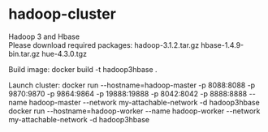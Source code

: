 # hadoop-cluster
Hadoop 3 and Hbase <br />
Please download required packages: hadoop-3.1.2.tar.gz  hbase-1.4.9-bin.tar.gz   hue-4.3.0.tgz <br />

Build image:
docker build -t hadoop3hbase .

Launch cluster:
docker run --hostname=hadoop-master -p 8088:8088 -p 9870:9870 -p 9864:9864 -p 19888:19888   -p 8042:8042 -p 8888:8888 --name hadoop-master --network  my-attachable-network -d hadoop3hbase
docker run --hostname=hadoop-worker --name hadoop-worker --network  my-attachable-network -d hadoop3hbase

